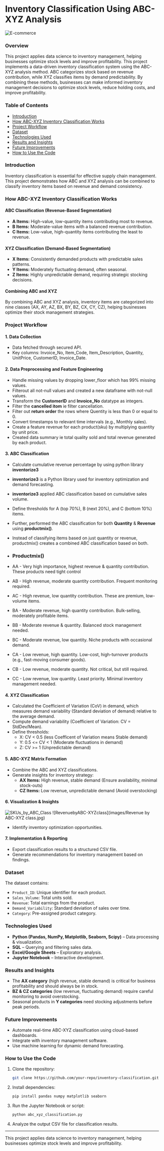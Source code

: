 # Inventory Classification Using ABC-XYZ Analysis

![E-commerce](images/e-commerce.jpg)
### Overview
This project applies data science to inventory management, helping businesses optimize stock levels and improve profitability.
This project implements a data-driven inventory classification system using the ABC-XYZ analysis method. ABC categorizes stock based on revenue contribution, while XYZ classifies items by demand predictability. By combining these methods, businesses can make informed inventory management decisions to optimize stock levels, reduce holding costs, and improve profitability.

### Table of Contents
- [Introduction](#introduction)
- [How ABC-XYZ Inventory Classification Works](#how-abc-xyz-inventory-classification-works)
- [Project Workflow](#project-workflow)
- [Dataset](#dataset)
- [Technologies Used](#technologies-used)
- [Results and Insights](#results-and-insights)
- [Future Improvements](#future-improvements)
- [How to Use the Code](#how-to-use-the-code)

### Introduction
Inventory classification is essential for effective supply chain management. This project demonstrates how ABC and XYZ analysis can be combined to classify inventory items based on revenue and demand consistency.

### How ABC-XYZ Inventory Classification Works
#### **ABC Classification (Revenue-Based Segmentation)**
- **A Items:** High-value, low-quantity items contributing most to revenue.
- **B Items:** Moderate-value items with a balanced revenue contribution.
- **C Items:** Low-value, high-quantity items contributing the least to revenue.

#### **XYZ Classification (Demand-Based Segmentation)**
- **X Items:** Consistently demanded products with predictable sales patterns.
- **Y Items:** Moderately fluctuating demand, often seasonal.
- **Z Items:** Highly unpredictable demand, requiring strategic stocking decisions.

#### **Combining ABC and XYZ**
By combining ABC and XYZ analysis, inventory items are categorized into nine classes (AX, AY, AZ, BX, BY, BZ, CX, CY, CZ), helping businesses optimize their stock management strategies.

### Project Workflow
#### **1. Data Collection**
- Data fetched through secured API.
- Key columns: Invoice_No, Item_Code, Item_Description, Quantity, UnitPrice, CustomerID, Invoice_Date.

#### **2. Data Preprocessing and Feature Engineering**
- Handle missing values by dropping lower_floor which has 99% missing values.
- Filterout all not-null values and created a new dataframe with not-null values.
- Transform the **CustomerID** and **Invoice_No** datatype as integers.
- Filter the **cancelled itom** ie filter cancellation.
- Filter out **return order** the rows where Quentity is less than 0 or equal to 0.
- Convert timestamps to relevant time intervals (e.g., Monthly sales).
- Create a feature revenue for each product(sku) by multiplying quantity by unit price. 
- Created data summary ie total quality sold and total revenue generated by each product.

#### **3. ABC Classification**
- Calculate cumulative revenue percentage by using python library **inventorize3**
- **inventorize3** is a Python library used for inventory optimization and demand forecasting.
- **inventorize3** applied ABC classification based on cumulative sales volume.
- Define thresholds for A (top 70%), B (next 20%), and C (bottom 10%) items.
- Further, performed the ABC classification for both **Quantity** & **Revenue** using **productmix()**.
- Instead of classifying items based on just quantity or revenue, productmix() creates a combined ABC classification based on both.

- ### Productmix()
- AA	- Very high importance, highest revenue & quantity contribution. These products need tight control
- AB	- High revenue, moderate quantity contribution. Frequent monitoring required.
- AC	- High revenue, low quantity contribution. These are premium, low-volume items.
- BA	- Moderate revenue, high quantity contribution. Bulk-selling, moderately profitable items.
- BB	- Moderate revenue & quantity. Balanced stock management needed.
- BC	- Moderate revenue, low quantity. Niche products with occasional demand.
- CA	- Low revenue, high quantity. Low-cost, high-turnover products (e.g., fast-moving consumer goods).
- CB	- Low revenue, moderate quantity. Not critical, but still required.
- CC	- Low revenue, low quantity. Least priority. Minimal inventory management needed.

#### **4. XYZ Classification**
- Calculated the Coefficient of Variation (CoV) in demand, which measures demand variability (Standard deviation of demand) relative to the average demand.
- Compute demand variability (Coefficient of Variation: CV = StdDev/Mean).
- Define thresholds:
  - X: CV < 0.5 (less Coefficent of Variation means Stable demand)
  - Y: 0.5 <= CV < 1 (Moderate fluctuations in demand)
  - Z: CV >= 1 (Unpredictable demand)

#### **5. ABC-XYZ Matrix Formation**
- Combine the ABC and XYZ classifications.
- Generate insights for inventory strategy:
  - **AX Items:** High revenue, stable demand (Ensure availability, minimal stock-outs)
  - **CZ Items:** Low revenue, unpredictable demand (Avoid overstocking)

#### **6. Visualization & Insights**

![SKUs_by_ABC_Class](images/SKUs_by_ABC_Class.jpg)
![RevenuebyABC-XYZclass](images/Revenue by ABC-XYZ class.jpg)
- Identify inventory optimization opportunities.

#### **7. Implementation & Reporting**
- Export classification results to a structured CSV file.
- Generate recommendations for inventory management based on findings.

### Dataset
The dataset contains:
- `Product_ID`: Unique identifier for each product.
- `Sales_Volume`: Total units sold.
- `Revenue`: Total earnings from the product.
- `Demand_Variability`: Standard deviation of sales over time.
- `Category`: Pre-assigned product category.

### Technologies Used
- **Python (Pandas, NumPy, Matplotlib, Seaborn, Scipy)** – Data processing & visualization.
- **SQL** – Querying and filtering sales data.
- **Excel/Google Sheets** – Exploratory analysis.
- **Jupyter Notebook** – Interactive development.

### Results and Insights
- The **AX category** (high revenue, stable demand) is critical for business profitability and should always be in stock.
- **BZ & CZ categories** (low revenue, fluctuating demand) require careful monitoring to avoid overstocking.
- Seasonal products in **Y categories** need stocking adjustments before peak periods.

### Future Improvements
- Automate real-time ABC-XYZ classification using cloud-based dashboards.
- Integrate with inventory management software.
- Use machine learning for dynamic demand forecasting.

### How to Use the Code
1. Clone the repository:
   ```sh
   git clone https://github.com/your-repo/inventory-classification.git
   ```
2. Install dependencies:
   ```sh
   pip install pandas numpy matplotlib seaborn
   ```
3. Run the Jupyter Notebook or script:
   ```sh
   python abc_xyz_classification.py
   ```
4. Analyze the output CSV file for classification results.

---

This project applies data science to inventory management, helping businesses optimize stock levels and improve profitability.



[def]: SKUs_by_ABC_Class.jpg